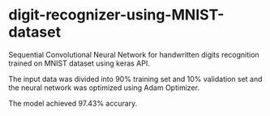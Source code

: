 # digit-recognizer-using-MNIST-dataset
Sequential Convolutional Neural Network for handwritten digits recognition trained on MNIST dataset using keras API.

The input data was divided into 90% training set and 10% validation set and the neural network was optimized using Adam Optimizer. 

The model achieved 97.43% accurary.
